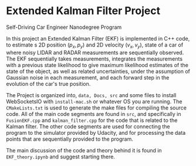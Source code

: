 # Extended Kalman Filter Project
Self-Driving Car Engineer Nanodegree Program

In this project an Extended Kalman Filter (EKF) is implemented in C++ code, to estimate s 2D position $(p_x,p_y)$ and 2D velocity $(v_x,v_y)$, state of a car of where noisy LIDAR and RADAR measurements are sequentially observed.  The EKF sequentially takes measurements, integrates the measurements with a previous state likelihood to give maximum likelihood estimates of the state of the object, as well as related uncertainties, under the assumption of Gaussian noise in each measurement, and each forward step in the evolution of the car's true position. 

The Project is organized into, `data, Docs, src` and some files to install WebSocketsIO with `install-mac.sh` or whatever OS you are running.  The `CMakeLists.txt` is used to generate the make files for compiling the source code.  All of the main code segments are found in `src`, and specifically in `FusionEKF.cpp` and `kalman_filter.cpp` for the code that is related to the Kalman filter.  The other code segments are used for connecting the program to the simulator provided by Udacity, and for processing the data points that are sequentially provided to the program.  

The main discussion of the code and theory behind it is found in `EKF_theory.ipynb` and suggest starting there.
